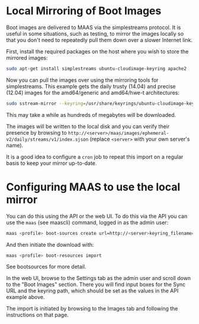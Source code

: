 # Local Mirroring of Boot Images

Boot images are delivered to MAAS via the simplestreams protocol. It is useful in some situations, such as testing, to mirror the images locally so that you don't need to repeatedly pull them down over a slower Internet link.

First, install the required packages on the host where you wish to store the mirrored images:

```bash
sudo apt-get install simplestreams ubuntu-cloudimage-keyring apache2
```

Now you can pull the images over using the mirroring tools for simplestreams. This example gets the daily trusty (14.04) and precise (12.04) images for the amd64/generic and amd64/hwe-t architectures:

```bash
sudo sstream-mirror --keyring=/usr/share/keyrings/ubuntu-cloudimage-keyring.gpg http://maas.ubuntu.com/images/ephemeral-v2/daily/ /var/www/html/maas/images/ephemeral-v2/daily 'arch=amd64' 'subarch~(generic|hwe-t)' 'release~(trusty|precise)' --max=1
```

This may take a while as hundreds of megabytes will be downloaded.

The images will be written to the local disk and you can verify their presence by browsing to `http://<server>/maas/images/ephemeral-v2/daily/streams/v1/index.sjson` (replace `<server>` with your own server's name).

It is a good idea to configure a `cron` job to repeat this import on a regular basis to keep your mirror up-to-date.

# Configuring MAAS to use the local mirror


You can do this using the API or the web UI. To do this via the API you can use the `maas` (see maascli) command, logged in as the admin user:

```bash
maas <profile> boot-sources create url=http://<server>keyring_filename=/usr/share/keyrings/ubuntu-cloudimage-keyring.gpg
```

And then initiate the download with:

```bash
maas <profile> boot-resources import
```

See bootsources for more detail.

In the web UI, browse to the Settings tab as the admin user and scroll down to the "Boot Images" section. There you will find input boxes for the Sync URL and the keyring path, which should be set as the values in the API example above.

The import is initiated by browsing to the Images tab and following the instructions on that page.

